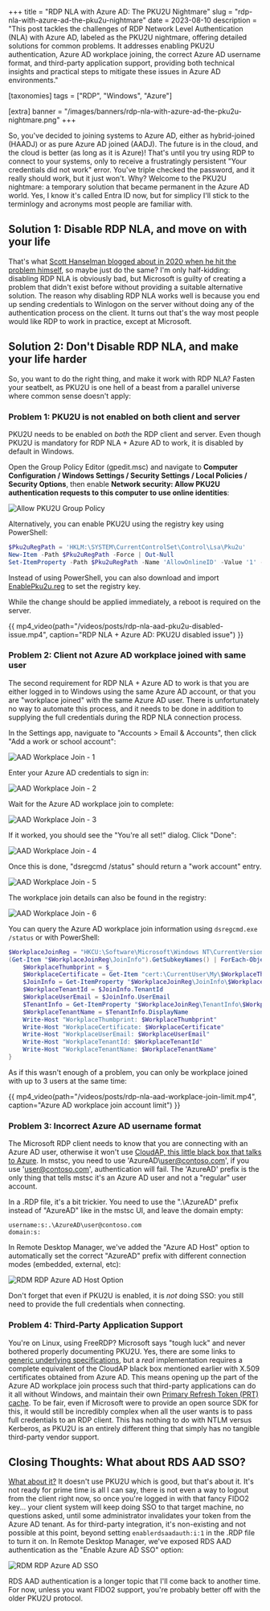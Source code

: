 +++
title = "RDP NLA with Azure AD: The PKU2U Nightmare"
slug = "rdp-nla-with-azure-ad-the-pku2u-nightmare"
date = 2023-08-10
description = "This post tackles the challenges of RDP Network Level Authentication (NLA) with Azure AD, labeled as the PKU2U nightmare, offering detailed solutions for common problems. It addresses enabling PKU2U authentication, Azure AD workplace joining, the correct Azure AD username format, and third-party application support, providing both technical insights and practical steps to mitigate these issues in Azure AD environments."

[taxonomies]
tags = ["RDP", "Windows", "Azure"]

[extra]
banner = "/images/banners/rdp-nla-with-azure-ad-the-pku2u-nightmare.png"
+++

So, you've decided to joining systems to Azure AD, either as hybrid-joined (HAADJ) or as pure Azure AD joined (AADJ). The future is in the cloud, and the cloud is better (as long as it is Azure)! That's until you try using RDP to connect to your systems, only to receive a frustratingly persistent "Your credentials did not work" error. You've triple checked the password, and it really should work, but it just won't. Why? Welcome to the PKU2U nightmare: a temporary solution that became permanent in the Azure AD world. Yes, I know it's called Entra ID now, but for simplicy I'll stick to the terminlogy and acronyms most people are familiar with.

## Solution 1: Disable RDP NLA, and move on with your life

That's what [Scott Hanselman blogged about in 2020 when he hit the problem himself](https://www.hanselman.com/blog/how-to-remote-desktop-rdp-into-a-windows-10-azure-ad-joined-machine), so maybe just do the same? I'm only half-kidding: disabling RDP NLA is obviously bad, but Microsoft is guilty of creating a problem that didn't exist before without providing a suitable alternative solution. The reason why disabling RDP NLA works well is because you end up sending credentials to Winlogon on the server without doing any of the authentication process on the client. It turns out that's the way most people would like RDP to work in practice, except at Microsoft.

## Solution 2: Don't Disable RDP NLA, and make your life harder

So, you want to do the right thing, and make it work with RDP NLA? Fasten your seatbelt, as PKU2U is one hell of a beast from a parallel universe where common sense doesn't apply:

### Problem 1: PKU2U is not enabled on both client and server

PKU2U needs to be enabled on *both* the RDP client and server. Even though PKU2U is mandatory for RDP NLA + Azure AD to work, it is disabled by default in Windows.

Open the Group Policy Editor (gpedit.msc) and navigate to **Computer Configuration / Windows Settings / Security Settings / Local Policies / Security Options**, then enable **Network security: Allow PKU2U authentication requests to this computer to use online identities**:

![Allow PKU2U Group Policy](/images/posts/rdp-nla-aad-allow-pku2u-gpo.png)

Alternatively, you can enable PKU2U using the registry key using PowerShell:

```powershell
$Pku2uRegPath = 'HKLM:\SYSTEM\CurrentControlSet\Control\Lsa\Pku2u'
New-Item -Path $Pku2uRegPath -Force | Out-Null
Set-ItemProperty -Path $Pku2uRegPath -Name 'AllowOnlineID' -Value '1' -Type DWORD
```

Instead of using PowerShell, you can also download and import [EnablePku2u.reg](/files/EnablePku2u.reg) to set the registry key.

While the change should be applied immediately, a reboot is required on the server.

{{ mp4_video(path="/videos/posts/rdp-nla-aad-pku2u-disabled-issue.mp4", caption="RDP NLA + Azure AD: PKU2U disabled issue") }}

### Problem 2: Client not Azure AD workplace joined with same user

The second requirement for RDP NLA + Azure AD to work is that you are either logged in to Windows using the same Azure AD account, or that you are "workplace joined" with the same Azure AD user. There is unfortunately no way to automate this process, and it needs to be done in addition to supplying the full credentials during the RDP NLA connection process.

In the Settings app, naviguate to "Accounts > Email & Accounts", then click "Add a work or school account":

![AAD Workplace Join - 1](/images/posts/rdp-nla-aad-workplace-join1.png)

Enter your Azure AD credentials to sign in:

![AAD Workplace Join - 2](/images/posts/rdp-nla-aad-workplace-join2.png)

Wait for the Azure AD workplace join to complete:

![AAD Workplace Join - 3](/images/posts/rdp-nla-aad-workplace-join3.png)

If it worked, you should see the "You're all set!" dialog. Click "Done":

![AAD Workplace Join - 4](/images/posts/rdp-nla-aad-workplace-join4.png)

Once this is done, "dsregcmd /status" should return a "work account" entry.

![AAD Workplace Join - 5](/images/posts/rdp-nla-aad-workplace-join5.png)

The workplace join details can also be found in the registry:

![AAD Workplace Join - 6](/images/posts/rdp-nla-aad-workplace-join6.png)

You can query the Azure AD workplace join information using `dsregcmd.exe /status` or with PowerShell:

```powershell
$WorkplaceJoinReg = "HKCU:\Software\Microsoft\Windows NT\CurrentVersion\WorkplaceJoin"
(Get-Item "$WorkplaceJoinReg\JoinInfo").GetSubkeyNames() | ForEach-Object {
    $WorkplaceThumbprint = $_
    $WorkplaceCertificate = Get-Item "cert:\CurrentUser\My\$WorkplaceThumbprint"
    $JoinInfo = Get-ItemProperty "$WorkplaceJoinReg\JoinInfo\$WorkplaceThumbprint"
    $WorkplaceTenantId = $JoinInfo.TenantId
    $WorkplaceUserEmail = $JoinInfo.UserEmail
    $TenantInfo = Get-ItemProperty "$WorkplaceJoinReg\TenantInfo\$WorkplaceTenantId"
    $WorkplaceTenantName = $TenantInfo.DisplayName
    Write-Host "WorkplaceThumbprint: $WorkplaceThumbprint"
    Write-Host "WorkplaceCertificate: $WorkplaceCertificate"
    Write-Host "WorkplaceUserEmail: $WorkplaceUserEmail"
    Write-Host "WorkplaceTenantId: $WorkplaceTenantId"
    Write-Host "WorkplaceTenantName: $WorkplaceTenantName"
}
```

As if this wasn't enough of a problem, you can only be workplace joined with up to 3 users at the same time:

{{ mp4_video(path="/videos/posts/rdp-nla-aad-workplace-join-limit.mp4", caption="Azure AD workplace join account limit") }}

### Problem 3: Incorrect Azure AD username format

The Microsoft RDP client needs to know that you are connecting with an Azure AD user, otherwise it won't use [CloudAP, this little black box that talks to Azure](https://syfuhs.net/how-azure-ad-windows-sign-in-works). In mstsc, you need to use 'AzureAD\user@contoso.com', if you use 'user@contoso.com', authentication will fail. The 'AzureAD\' prefix is the only thing that tells mstsc it's an Azure AD user and not a "regular" user account.

In a .RDP file, it's a bit trickier. You need to use the ".\AzureAD\" prefix instead of "AzureAD\" like in the mstsc UI, and leave the domain empty:

```
username:s:.\AzureAD\user@contoso.com
domain:s:
```

In Remote Desktop Manager, we've added the "Azure AD Host" option to automatically set the correct "AzureAD\" prefix with different connection modes (embedded, external, etc):

![RDM RDP Azure AD Host Option](/images/posts/rdp-nla-aad-rdm-azure-ad-host.png)

Don't forget that even if PKU2U is enabled, it is *not* doing SSO: you still need to provide the full credentials when connecting.

### Problem 4: Third-Party Application Support

You're on Linux, using FreeRDP? Microsoft says "tough luck" and never bothered properly documenting PKU2U. Yes, there are some links to [generic underlying specifications](https://tools.ietf.org/id/draft-zhu-pku2u-09.txt), but a *real* implementation requires a complete equivalent of the CloudAP black box mentioned earlier with X.509 certificates obtained from Azure AD. This means opening up the part of the Azure AD workplace join process such that third-party applications can do it all without Windows, and maintain their own [Primary Refresh Token (PRT) cache](https://learn.microsoft.com/en-us/azure/active-directory/devices/concept-primary-refresh-token). To be fair, even if Microsoft were to provide an open source SDK for this, it would still be incredibly complex when all the user wants is to pass full credentials to an RDP client. This has nothing to do with NTLM versus Kerberos, as PKU2U is an entirely different thing that simply has no tangible third-party vendor support.

## Closing Thoughts: What about RDS AAD SSO?

[What about it?](https://learn.microsoft.com/en-us/azure/virtual-desktop/configure-single-sign-on) It doesn't use PKU2U which is good, but that's about it. It's not ready for prime time is all I can say, there is not even a way to logout from the client right now, so once you're logged in with that fancy FIDO2 key... your client system will keep doing SSO to that target machine, no questions asked, until some administrator invalidates your token from the Azure AD tenant. As for third-party integration, it's non-existing and not possible at this point, beyond setting `enablerdsaadauth:i:1` in the .RDP file to turn it on. In Remote Desktop Manager, we've exposed RDS AAD authentication as the "Enable Azure AD SSO" option:

![RDM RDP Azure AD SSO](/images/posts/rdp-nla-aad-rdm-enable-aad-sso.png)

RDS AAD authentication is a longer topic that I'll come back to another time. For now, unless you want FIDO2 support, you're probably better off with the older PKU2U protocol.
